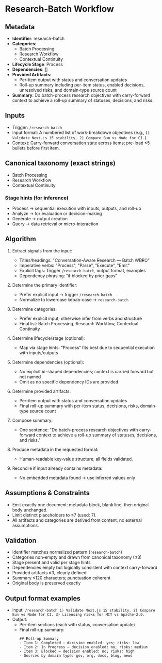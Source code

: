 # Research-Batch Workflow

## Metadata

- **Identifier**: research-batch
- **Categories**:
  - Batch Processing
  - Research Workflow
  - Contextual Continuity
- **Lifecycle Stage**: Process
- **Dependencies**: []
- **Provided Artifacts**:
  - Per-item output with status and conversation updates
  - Roll-up summary including per-item status, enabled decisions, unresolved risks, and domain-type source count
- **Summary**: Do batch-process research objectives with carry-forward context to achieve a roll-up summary of statuses, decisions, and risks.

## Inputs

- Trigger: `/research-batch`
- Input format: A numbered list of work-breakdown objectives (e.g., `1) Validate Next.js 15 stability. 2) Compare Bun vs Node for CI.`)
- Context: Carry-forward conversation state across items; pre-load ≤5 bullets before first item.

## Canonical taxonomy (exact strings)

- Batch Processing
- Research Workflow
- Contextual Continuity

### Stage hints (for inference)

- Process → sequential execution with inputs, outputs, and roll-up
- Analyze → for evaluation or decision-making
- Generate → output creation
- Query → data retrieval or micro-interaction

## Algorithm

1. Extract signals from the input:
   - Titles/headings: "Conversation-Aware Research — Batch WBRO"
   - Imperative verbs: "Process", "Parse", "Execute", "Emit"
   - Explicit tags: Trigger `/research-batch`, output format, examples
   - Dependency phrasing: “if blocked by prior gaps”

2. Determine the primary identifier:
   - Prefer explicit input → trigger `/research-batch`
   - Normalize to lowercase kebab-case → `research-batch`

3. Determine categories:
   - Prefer explicit input; otherwise infer from verbs and structure
   - Final list: Batch Processing, Research Workflow, Contextual Continuity

4. Determine lifecycle/stage (optional):
   - Map via stage hints: "Process" fits best due to sequential execution with inputs/outputs

5. Determine dependencies (optional):
   - No explicit id-shaped dependencies; context is carried forward but not named
   - Omit as no specific dependency IDs are provided

6. Determine provided artifacts:
   - Per-item output with status and conversation updates
   - Final roll-up summary with per-item status, decisions, risks, domain-type source count

7. Compose summary:
   - One sentence: "Do batch-process research objectives with carry-forward context to achieve a roll-up summary of statuses, decisions, and risks."

8. Produce metadata in the requested format:
   - Human-readable key-value structure; all fields validated.

9. Reconcile if input already contains metadata:
   - No embedded metadata found → use inferred values only

## Assumptions & Constraints

- Emit exactly one document: metadata block, blank line, then original body unchanged.
- Limit distinct placeholders to ≤7 (used: 7).
- All artifacts and categories are derived from content; no external assumptions.

## Validation

- Identifier matches normalized pattern (`research-batch`)
- Categories non-empty and drawn from canonical taxonomy (≤3)
- Stage present and valid per stage hints
- Dependencies empty but logically consistent with context carry-forward
- Provided artifacts ≤3, clearly defined
- Summary ≤120 characters; punctuation coherent
- Original body is preserved exactly

## Output format examples

- Input: `/research-batch 1) Validate Next.js 15 stability. 2) Compare Bun vs Node for CI. 3) Licensing risks for MIT vs Apache-2.0.`
- Output:
  - Per-item sections (each with status, conversation update)
  - Final roll-up summary:
    ```
    ## Roll-up Summary
    - Item 1: Completed — decision enabled: yes; risks: low
    - Item 2: In Progress — decision enabled: no; risks: medium
    - Item 3: Blocked — decision enabled: no; risks: high
    - Sources by domain type: gov, org, docs, blog, news
    ```
